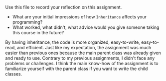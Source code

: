 Use this file to record your reflection on this assignment.

- What are your initial impressions of how `Inheritance` affects your programming?
- What worked, what didn't, what advice would you give someone taking this course in the future?

By having inheritance, the code is more organized, easy-to-write, easy-to-read, and efficient. Just like my expectation, the assignment was much easier than previous ones because the main parent class was already given and ready to use. Contrary to my previous assignments, I didn't face any problems or challenges. I think the main know-how of the assignment is to familiarize yourself with the parent class if you want to write the child classes. 